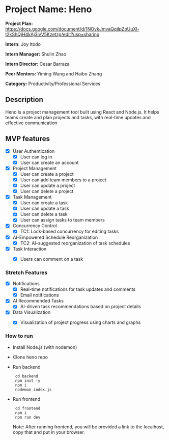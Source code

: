 # Project Name: Heno

<b>Project Plan:</b> https://docs.google.com/document/d/1NOvkJmvaQqjIpZoUuXl-t2kShQjH4kAj3lvV5Kzetzg/edit?usp=sharing

<b>Intern:</b> Joy Itodo

<b>Intern Manager:</b> Shulin Zhao

<b>Intern Director:</b> Cesar Barraza

<b>Peer Mentors: </b> Yiming Wang and Haibo Zhang

<b>Category:</b> Productivity/Professional Services

## Description
Heno is a project management tool built using React and Node.js. It helps teams create and plan projects and tasks, with real-time updates and effective communication

## MVP features
- [x] User Authentication
  - [x] User can log in
  - [x]  User can create an account

- [x] Project Management
  - [x] User can create a project
  - [x] User can add team members to a project
  - [x] User can update a project
  - [x] User can delete a project

- [x] Task Management
  - [x] User can create a task
  - [x] User can update a task
  - [x] User can delete a task
  - [x] User can assign tasks to team members

- [x] Concurrency Control
  - [x] TC1: Lock-based concurrency for editing tasks

- [x] AI-Empowered Schedule Reorganization 
  - [x] TC2: AI-suggested reorganization of task schedules

- [x] Task Interaction
  - [x] Users can comment on a task


### Stretch Features
- [x] Notifications
  - [x] Real-time notifications for task updates and comments
  - [x] Email notifications

- [x] AI Recommended Tasks
   - [x] AI-driven task recommendations based on project details

- [x] Data Visualization
  - [x] Visualization of project progress using charts and graphs


### How to run
- Install Node.js (with nodemon)
- Clone heno repo

- Run backend
  ```
   cd backend
   npm init -y
   npm i
   nodemon index.js
  ```

- Run frontend
   ```
    cd frontend
    npm i
    npm run dev
   ```
   Note: After running frontend, you will be provided a link to the localhost, copy that and put in your browser.

